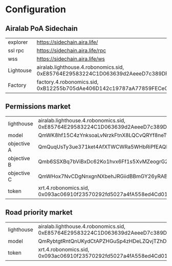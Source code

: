 Configuration
=============

Airalab PoA Sidechain
---------------------
|             |                                                                                  |
| ------------| -------------------------------------------------------------------------------- |
| explorer    | https://sidechain.aira.life/                                                     |
| ssl rpc     | https://sidechain.aira.life/rpc                                                  |
| wss         | https://sidechain.aira.life/ws                                                   |
| Lightouse   | airalab.lighthouse.4.robonomics.sid, 0xE85764E29583224C1D063639d2AeeeD7c389DF4d  |
| Factory     | factory.4.robonomics.sid, 0xB12255b705dAe406D142c19787aA77859FECe0c6             |

Permissions market
------------------

|               |                                                                                 |
| ------------- | ------------------------------------------------------------------------------- |
| lighthouse    | airalab.lighthouse.4.robonomics.sid, 0xE85764E29583224C1D063639d2AeeeD7c389DF4d |
| model         | QmWK8hf15C4zYnksoaLvNrzkFtnX8LQCvQRYf8neTtXnBk                                  |
| objective A   | QmQuqUsTy3ue371ket4AfXTWCWRa5WHbRiPfEAQbauzLru                                  |
| objective B   | Qmb6SSXBq7bViBxDc62Ko1hvx6Ff1s5XvMZeogrG2gf5bF                                  |
| objective C   | QmWHox7NvCDgNnxgnNXbehJRGiidBBmGY26yRABY5UHYin                                  |
| token         | xrt.4.robonomics.sid, 0x093ac06910f23570292fd5027a4fA558ed4Cd010                |

Road priority market
--------------------

|               |                                                                                 |
| ------------- | ------------------------------------------------------------------------------- |
| lighthouse    | airalab.lighthouse.4.robonomics.sid, 0xE85764E29583224C1D063639d2AeeeD7c389DF4d |
| model         | QmRybtgtRntQnUKydCtAPZHGuSp4zHDeLZQvjTZhDKGxrF                                  |
| token         | xrt.4.robonomics.sid, 0x093ac06910f23570292fd5027a4fA558ed4Cd010                |
